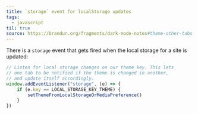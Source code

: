 ```yaml
---
title: `storage` event for localStorage updates
tags:
  - javascript
til: true
source: https://brandur.org/fragments/dark-mode-notes#theme-other-tabs
---
```


There is a `storage` event that gets fired when the local storage for a site is updated:

```js
// Listen for local storage changes on our theme key. This lets
// one tab to be notified if the theme is changed in another,
// and update itself accordingly.
window.addEventListener("storage", (e) => {
    if (e.key == LOCAL_STORAGE_KEY_THEME) {
        setThemeFromLocalStorageOrMediaPreference()
    }
})
```
